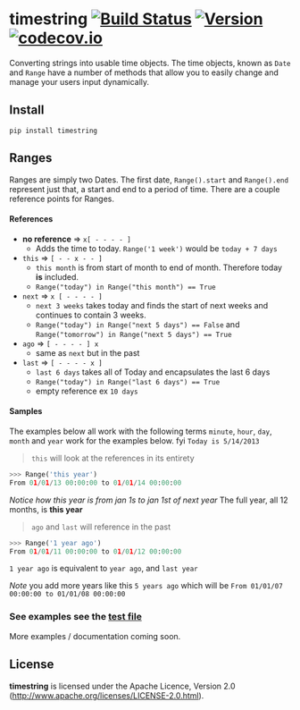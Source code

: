 # timestring [![Build Status](https://secure.travis-ci.org/stevepeak/timestring.png)](http://travis-ci.org/stevepeak/timestring) [![Version](https://pypip.in/v/timestring/badge.png)](https://github.com/stevepeak/timestring) [![codecov.io](https://codecov.io/github/stevepeak/timestring/coverage.svg?branch=master)](https://codecov.io/github/stevepeak/timestring)

Converting strings into usable time objects. The time objects, known as `Date` and `Range` have a number of methods that allow 
you to easily change and manage your users input dynamically.

## Install
`pip install timestring`


## Ranges

Ranges are simply two Dates. The first date, `Range().start` and  `Range().end` represent just that, a start and end to a period of time.
There are a couple reference points for Ranges.

#### References
* **no reference** => `x[ - - - - ]`
    - Adds the time to today. `Range('1 week')` would be `today + 7 days`
* `this` => `[ - - x - - ]`
    - `this month` is from start of month to end of month. Therefore today **is** included.
    - ```Range("today") in Range("this month") == True```
* `next` => `x [ - - - - ]`
    - `next 3 weeks` takes today and finds the start of next weeks and continues to contain 3 weeks.
    - `Range("today") in Range("next 5 days") == False` and `Range("tomorrow") in Range("next 5 days") == True`
* `ago` => `[ - - - - ] x`
    - same as `next` but in the past
* `last` => `[ - - - - x ]`
    - `last 6 days` takes all of Today and encapsulates the last 6 days
    - ```Range("today") in Range("last 6 days") == True```
    - empty reference ex `10 days`

#### Samples
The examples below all work with the following terms `minute`, `hour`, `day`, `month` and `year` work for the examples below. fyi `Today is 5/14/2013`

> `this` will look at the references in its entirety
```python
>>> Range('this year')
From 01/01/13 00:00:00 to 01/01/14 00:00:00
```

*Notice how this year is from jan 1s to jan 1st of next year* The full year, all 12 months, is **this year**


> `ago` and `last` will reference in the past
```python
>>> Range('1 year ago')
From 01/01/11 00:00:00 to 01/01/12 00:00:00
```
`1 year ago` is equivalent to `year ago`, and `last year`

*Note* you add more years like this `5 years ago` which will be `From 01/01/07 00:00:00 to 01/01/08 00:00:00`

### See examples see the [test file](https://github.com/stevepeak/timestring/blob/master/tests/tests.py)

More examples / documentation coming soon.

## License
**timestring** is licensed under the Apache Licence, Version 2.0 (http://www.apache.org/licenses/LICENSE-2.0.html).
